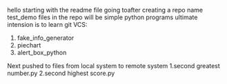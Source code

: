 hello starting with the readme file going toafter creating a repo name test_demo
files in the repo will be simple python programs ultimate intension is to learn git VCS:
1. fake_info_generator
2. piechart
3. alert_box_python
   
Next pushed to files from local system to remote system
1.second greatest number.py
2.second highest score.py
